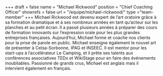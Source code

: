 +++
draft		= false
name		= "Michael Rickwood"
position 	= "Chief Coaching Officer"
showrefs	= false
url			= "/equipe/michael-rickwood/"
type		="team-member"
+++
Michael Rickwood est devenu expert de l’art oratoire grâce à sa formation dramatique et à ses nombreux années en tant qu’acteur sur les planches et au petit écran. Il a passé plusieurs années à préparer des cours de formation innovants sur l’expression orale pour les plus grandes entreprises françaises. Aujourd’hui, Michael forme et coache nos clients pour la prise de parole en public. Michael enseigne également le nouvel art de présenter à Celsa-Sorbonne, IPAG et INSEEC. Il est mentor pour les start-ups à l’accélérateur Le Camping, et il prête ses talents aux conférences associatives TEDx et WikiStage pour en faire des événements inoubliables. Passionné de grands crus, Michael est anglais mais il intervient également en français.